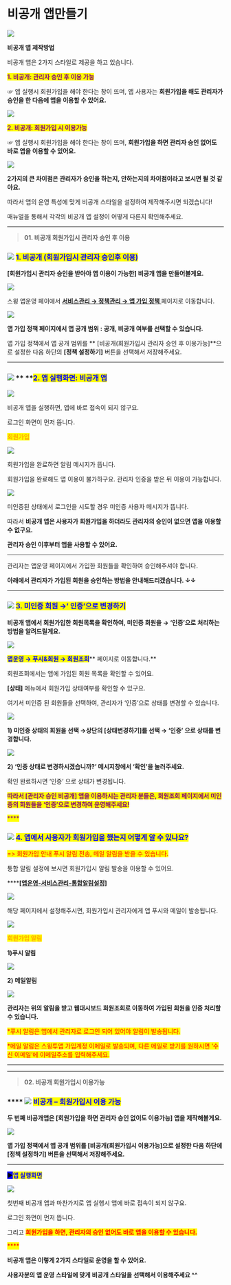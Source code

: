 # 비공개 앱만들기

![](https://wp.swing2app.co.kr/wp-content/uploads/2018/10/%EB%B9%84%EA%B3%B5%EA%B0%9C-%EC%A0%9C%EB%AA%A9.png)

**비공개 앱 제작방법**

비공개 앱은 2가지 스타일로 제공을 하고 있습니다.



<mark style="color:purple;">**1. 비공개: 관리자 승인 후 이용 가능**</mark>&#x20;

☞ 앱 실행시 회원가입을 해야 한다는 창이 뜨며, 앱 사용자는 **회원가입을 해도 관리자가 승인을 한 다음에 앱을 이용할 수 있어요.**

![](https://wp.swing2app.co.kr/wp-content/uploads/2018/10/%EB%B9%84%EA%B3%B5%EA%B0%9C%EC%95%B14\_18.06.08.png)

<mark style="color:purple;">**2. 비공개: 회원가입 시 이용가능**</mark>

☞ 앱 실행시 회원가입을 해야 한다는 창이 뜨며, **회원가입을 하면 관리자 승인 없어도 바로 앱을 이용할 수 있어요.**

![](https://wp.swing2app.co.kr/wp-content/uploads/2018/10/%EC%95%B1%EA%B3%B5%EA%B0%9C%EB%B2%94%EC%9C%84%EC%97%85%EB%8E%833.18.09-1.png)

**2가지의 큰 차이점은 관리자가 승인을 하는지, 안하는지의 차이점이라고 보시면 될 것 같아요.**

따라서 앱의 운영 특성에 맞게 비공개 스타일을 설정하여 제작해주시면 되겠습니다!

매뉴얼을 통해서 각각의 비공개 앱 설정이 어떻게 다른지 확인해주세요.

***

> **01. 비공개 회원가입시 관리자 승인 후 이용**

### ![](https://wp.swing2app.co.kr/wp-content/uploads/2020/04/%EB%8B%A8%EB%9D%BD1-1.png) <mark style="color:blue;">**1.  비공개 (회원가입시 관리자 승인후 이용)**</mark>&#x20;

**\[회원가입시 관리자 승인을 받아야 앱 이용이 가능한] 비공개 앱을 만들어볼게요.**

![](https://wp.swing2app.co.kr/wp-content/uploads/2018/10/%ED%9A%8C%EC%9B%90%EA%B0%80%EC%9E%85%EC%96%91%EC%8B%9DNEW12.png)

스윙 앱운영 페이에서 [**서비스관리 → 정책관리 → 앱 가입 정책** ](http://www.swing2app.co.kr/view/app\_setting)페이지로 이동합니다.

![](https://s3.ap-northeast-2.amazonaws.com/swing2bucket/resource/image/help/e25b7064dd756ce836f9c7c7af5f09a6.png)

&#x20;**앱 가입 정책 페이지에서 앱 공개 범위 : 공개, 비공개 여부를 선택할 수 있습니다.**

앱 가입 정책에서 앱 공개 범위를 ** **<mark style="color:purple;">**\[비공개(회원가입시 관리자 승인 후 이용가능]**</mark>으로 설정한 다음 하단의 **\[정책 설정하기]** 버튼을 선택해서 저장해주세요.

***

### ![](https://wp.swing2app.co.kr/wp-content/uploads/2020/04/%EB%8B%A8%EB%9D%BD1-1.png)  **  **<mark style="color:blue;">**2. 앱 실행화면: 비공개 앱**</mark>

![](https://wp.swing2app.co.kr/wp-content/uploads/2018/10/%EB%B9%84%EA%B3%B5%EA%B0%9C1.png)

비공개 앱을 실행하면, 앱에 바로 접속이 되지 않구요.

로그인 화면이 먼저 뜹니다.



<mark style="color:orange;">**회원가입**</mark>&#x20;

![](https://wp.swing2app.co.kr/wp-content/uploads/2018/10/%EB%B9%84%EA%B3%B5%EA%B0%9C2.png)

회원가입을 완료하면 알림 메시지가 뜹니다.

회원가입을 완료해도 앱 이용이 불가하구요. 관리자 인증을 받은 뒤 이용이 가능합니다.



![](https://wp.swing2app.co.kr/wp-content/uploads/2018/10/%EB%B9%84%EA%B3%B5%EA%B0%9C3.png)

미인증된 상태에서 로그인을 시도할 경우 미인증 사용자 메시지가 뜹니다.

따라서 **비공개 앱은 사용자가 회원가입을 하더라도 관리자의 승인이 없으면 앱을 이용할 수 없구요.**

**관리자 승인 이후부터 앱을 사용할 수 있어요.**&#x20;

****

관리자는 앱운영 페이지에서 가입한 회원들을 확인하여 승인해주셔야 합니다.

**아래에서 관리자가 가입된 회원을 승인하는 방법을 안내해드리겠습니다.  ↓↓**

***

### ![](https://wp.swing2app.co.kr/wp-content/uploads/2020/04/%EB%8B%A8%EB%9D%BD1-1.png) <mark style="color:blue;">**3. 미인증 회원 →’ 인증’으로 변경하기**</mark>

**비공개 앱에서 회원가입한 회원목록을 확인하여, 미인증 회원을 → ‘인증’으로 처리하는 방법을 알려드릴게요.**

![](https://wp.swing2app.co.kr/wp-content/uploads/2018/10/%EB%B9%84%EA%B3%B5%EA%B0%9C5.png)

<mark style="color:blue;">**앱운영 → 푸시&회원 → 회원조회**</mark>** 페이지로 이동합니다.**

회원조회에서는 앱에 가입된 회원 목록을 확인할 수 있어요.

**\[상태]** 메뉴에서 회원가입 상태여부를 확인할 수 있구요.

여기서 미인증 된 회원들을 선택하여, 관리자가 ‘인증’으로 상태를 변경할 수 있습니다.

![](https://wp.swing2app.co.kr/wp-content/uploads/2018/10/%EB%B9%84%EA%B3%B5%EA%B0%9C6.png)

**1) 미인증 상태의 회원을 선택 →상단의 \[상태변경하기]를 선택 → ‘인증’ 으로 상태를 변경합니다.**

![](https://wp.swing2app.co.kr/wp-content/uploads/2018/10/%EB%B9%84%EA%B3%B5%EA%B0%9C7.png)

**2) ‘인증 상태로 변경하시겠습니까?’ 메시지창에서 ‘확인’을 눌러주세요.**

확인 완료하시면 ‘인증’ 으로 상태가 변경됩니다.&#x20;



<mark style="color:purple;">**따라서 \[관리자 승인 비공개] 앱을 이용하시는 관리자 분들은, 회원조회 페이지에서 미인증의 회원들을 ‘인증’으로 변경하여 운영해주세요!**</mark>

<mark style="color:purple;">****</mark>

### ![](https://wp.swing2app.co.kr/wp-content/uploads/2020/04/%EB%8B%A8%EB%9D%BD1-1.png)  <mark style="color:blue;"></mark>  <mark style="color:blue;"></mark><mark style="color:blue;">**4. 앱에서 사용자가 회원가입을 했는지 어떻게 알 수 있나요?**</mark>

<mark style="color:red;">=> 회원가입 안내 푸시 알림 전송, 메일 알림을 받을 수 있습니다.</mark>&#x20;

통합 알림 설정에 보시면 회원가입시 알림 발송을 이용할 수 있어요.&#x20;

****[**\[앱운영-서비스관리-통합알림설정\]**](http://www.swing2app.co.kr/view/notification\_setting)

![](https://wp.swing2app.co.kr/wp-content/uploads/2018/10/%EC%9D%B4%EB%AF%B8%EC%A7%80-25-1.png)

해당 페이지에서 설정해주시면, 회원가입시 관리자에게 앱 푸시와 메일이 발송됩니다.

![](https://wp.swing2app.co.kr/wp-content/uploads/2018/09/%EC%BA%A1%EC%B2%98-3.png)

<mark style="color:orange;">**회원가입 알림**</mark>&#x20;

**1)푸시 알림**

![](https://wp.swing2app.co.kr/wp-content/uploads/2018/10/%EB%B9%84%EA%B3%B5%EA%B0%9C8.png)

**2) 메일알림**

![](https://wp.swing2app.co.kr/wp-content/uploads/2018/10/%EB%B9%84%EA%B3%B5%EA%B0%9C4.png)

**관리자는 위의 알림을 받고 웹대시보드 회원조회로 이동하여 가입된 회원을 인증 처리할 수 있습니다.**

<mark style="color:red;">\*푸시 알림은 앱에서 관리자로 로그인 되어 있어야 알림이 발송됩니다.</mark>

<mark style="color:red;">\*메일 알림은 스윙투앱 가입계정 이메일로 발송되며, 다른 메일로 받기를 원하시면 ‘수신 이메일’에 이메일주소를 입력해주세요.</mark>

***

***

> **02. 비공개 회원가입시 이용가능**

### &#x20;**** ![](https://wp.swing2app.co.kr/wp-content/uploads/2020/04/%EB%8B%A8%EB%9D%BD1-1.png) <mark style="color:blue;">**비공개 – 회원가입시 이용 가능**</mark>

**두 번째 비공개앱은 \[회원가입을 하면 관리자 승인 없이도 이용가능] 앱을 제작해볼게요.**&#x20;

![](https://s3.ap-northeast-2.amazonaws.com/swing2bucket/resource/image/help/ac20e6deb42cff01262ed04925fa8819.png)

**앱 가입 정책에서 앱 공개 범위를 \[비공개(회원가입시 이용가능]으로 설정한 다음 하단에 \[정책 설정하기] 버튼을 선택해서 저장해주세요.**

****

<mark style="background-color:blue;">**▶**</mark><mark style="color:blue;">**앱 실행화면**</mark>

![](https://s3.ap-northeast-2.amazonaws.com/swing2bucket/resource/image/help/c45181da25e6bc7ebf15e0902301ac02.png)

첫번째 비공개 앱과 마찬가지로 앱 실행시 앱에 바로 접속이 되지 않구요.

로그인 화면이 먼저 뜹니다.&#x20;

그리고 <mark style="color:red;">**회원가입을 하면, 관리자의 승인 없어도 바로 앱을 이용할 수 있습니다.**</mark>

<mark style="color:red;">****</mark>

**비공개 앱은 이렇게 2가지 스타일로 운영을 할 수 있어요.**

**사용자분의 앱 운영 스타일에 맞게 비공개 스타일을 선택해서 이용해주세요 ^^**
